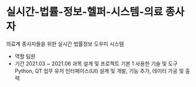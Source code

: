 # 실시간-법률-정보-헬퍼-시스템-의료 종사자
의료계 종사자들을 위한 실시간 법률정보 도우미 시스템

- 역할 팀원
- 기간 2021.03 ~ 2021.06
과목 설계 및 프로젝트 기본 1
사용한 기술 및 도구 Python, QT
업무 유저 인터페이스(UI) 설계 및 개발, 기능 추가, 데이터 가공 및 출력
